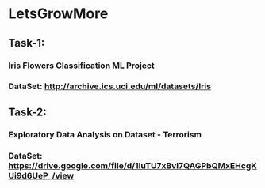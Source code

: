 # LetsGrowMore
## Task-1:
### Iris Flowers Classification ML Project
### DataSet: http://archive.ics.uci.edu/ml/datasets/Iris

## Task-2:
### Exploratory Data Analysis on Dataset - Terrorism 
### DataSet: https://drive.google.com/file/d/1luTU7xBvI7QAGPbQMxEHcgKUi9d6UeP_/view 
